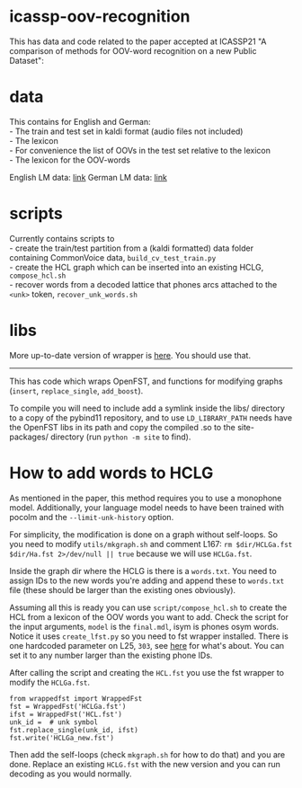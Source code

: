 # icassp-oov-recognition

This has data and code related to the paper accepted at ICASSP21 "A comparison of methods for OOV-word recognition on a new Public Dataset": 

# data

This contains for English and German:  
    - The train and test set in kaldi format (audio files not included)  
    - The lexicon  
    - For convenience the list of OOVs in the test set relative to the lexicon  
    - The lexicon for the OOV-words

English LM data: [link](http://www.mediafire.com/file/fy8841cfkwft5tu/en_lm_text.txt.gz/file)
German LM data: [link](http://www.mediafire.com/file/7egjt3mygxk6whw/de_lm_text.txt.gz/file)

# scripts

Currently contains scripts to  
    - create the train/test partition from a (kaldi formatted) data folder containing CommonVoice data, `build_cv_test_train.py`  
    - create the HCL graph which can be inserted into an existing HCLG, `compose_hcl.sh`  
    - recover words from a decoded lattice that phones arcs attached to the `<unk>` token, `recover_unk_words.sh`  

# libs

More up-to-date version of wrapper is [here](https://github.com/RuABraun/fst-util). You should use that.

---

This has code which wraps OpenFST, and functions for modifying graphs (`insert`, `replace_single`, `add_boost`).

To compile you will need to include add a symlink inside the libs/ directory to a copy of the pybind11 repository, and to use `LD_LIBRARY_PATH` needs have the OpenFST libs in its path and copy the compiled .so to the site-packages/ directory (run `python -m site` to find).

# How to add words to HCLG

As mentioned in the paper, this method requires you to use a monophone model. Additionally, your language model needs to have been trained with pocolm and the `--limit-unk-history` option.

For simplicity, the modification is done on a graph without self-loops. So you need to modify `utils/mkgraph.sh` and comment L167: `rm $dir/HCLGa.fst $dir/Ha.fst 2>/dev/null || true` because we will use `HCLGa.fst`.

Inside the graph dir where the HCLG is there is a `words.txt`. You need to assign IDs to the new words you're adding and append these to `words.txt` file (these should be larger than the existing ones obviously).

Assuming all this is ready you can use `script/compose_hcl.sh` to create the HCL from a lexicon of the OOV words you want to add. Check the script for the input arguments, `model` is the `final.mdl`, isym is phones osym words. Notice it uses `create_lfst.py` so you need to fst wrapper installed. There is one hardcoded parameter on L25, `303`, see [here](https://groups.google.com/g/kaldi-help/c/jL8VnwKGRWs/m/-Pe29-G9AgAJ) for what's about. You can set it to any number larger than the existing phone IDs.

After calling the script and creating the `HCL.fst` you use the fst wrapper to modify the `HCLGa.fst`.

```
from wrappedfst import WrappedFst
fst = WrappedFst('HCLGa.fst')
ifst = WrappedFst('HCL.fst')
unk_id =  # unk symbol
fst.replace_single(unk_id, ifst)
fst.write('HCLGa_new.fst')
```

Then add the self-loops (check `mkgraph.sh` for how to do that) and you are done. Replace an existing `HCLG.fst` with the new version and you can run decoding as you would normally.
